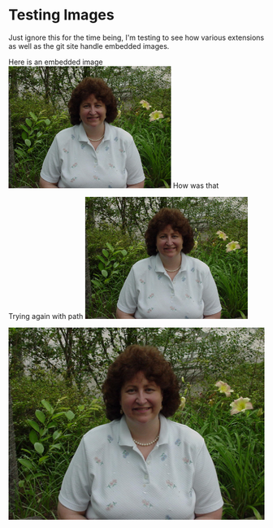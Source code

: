 # Testing Images

Just ignore this for the time being, I'm testing to see how various extensions as well as the git site handle embedded images. 

Here is an embedded image
<img src="ammie01.jpg" width=320 height=240>
How was that

Trying again with path
<img src="Images/ammie02.jpg" width=320 height=240>

![Ammie 02](Images/ammie02.JPG)
